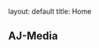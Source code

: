 layout: default title: Home

<section class="hero bg-cover bg-center py-48 text-white text-center" style="background-image: url('https://www.google.com/search?q=https://placehold.co/1920x1080/000000/FFFFFF%3Ftext%3DHero%2BImage%2BPlaceholder')">
<div class="container mx-auto px-6">
<h1 class="text-5xl md:text-6xl font-bold mb-4">AJ-Media</h1>

</div>
</section>

<section class="py-16 bg-black text-white">
<div class="container mx-auto px-6">
<div class="grid grid-cols-1 md:grid-cols-2 lg:grid-cols-3 gap-8">
<div class="bg-gray-900 rounded-lg overflow-hidden shadow-lg">
<img src="https://i.imgur.com/T3wMjlx.jpeg" alt="" class="w-full h-48 object-cover">
</div>
</div>
</div>
</section>

<section class="py-16 bg-black text-white">
<div class="container mx-auto px-6">
	<div class="flex items-center">
		<div class="bg-gray-900 rounded-lg overflow-hidden shadow-lg mr-8" style="flex: 0 0 auto;">
			<img src="https://i.imgur.com/O2VWdM6.jpeg" alt="" class="h-48 w-64 object-cover">
		</div>
		<div class="flex-1 text-center">
			<!-- Add any content you want in the center here -->
		</div>
		<div class="bg-gray-900 rounded-lg overflow-hidden shadow-lg ml-8" style="flex: 0 0 auto;">
			<img src="https://i.imgur.com/shKsPuI.jpeg" alt="" class="h-48 w-64 object-cover">
		</div>
	</div>
</div>
</section>

<section class="py-16 bg-black text-white">
<div class="container mx-auto px-6">
	<div class="flex items-center">
		<div class="bg-gray-900 rounded-lg overflow-hidden shadow-lg mr-8" style="flex: 0 0 auto;">
			<img src="https://i.imgur.com/1dJ1OBP.jpeg" alt="" class="h-48 w-64 object-cover">
		</div>
		<div class="flex-1 text-center">
			<!-- Add any content you want in the center here -->
		</div>
		<div class="bg-gray-900 rounded-lg overflow-hidden shadow-lg ml-8" style="flex: 0 0 auto;">
			<img src="https://i.imgur.com/PdJFvo1.jpeg" alt="" class="h-48 w-64 object-cover">
		</div>
	</div>
</div>
</section>


